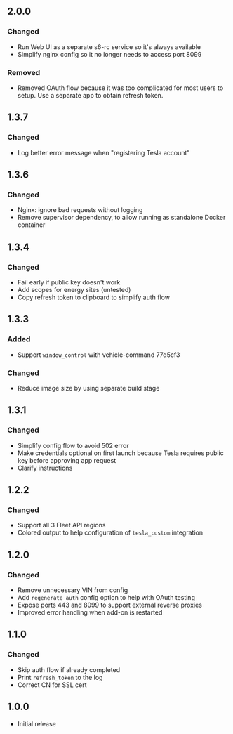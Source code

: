 <!-- https://developers.home-assistant.io/docs/add-ons/presentation#keeping-a-changelog -->

## 2.0.0

### Changed

- Run Web UI as a separate s6-rc service so it's always available
- Simplify nginx config so it no longer needs to access port 8099

### Removed

- Removed OAuth flow because it was too complicated for most users to setup.  Use a separate app to obtain refresh token.

## 1.3.7

### Changed

- Log better error message when "registering Tesla account"

## 1.3.6

### Changed

- Nginx: ignore bad requests without logging
- Remove supervisor dependency, to allow running as standalone Docker container

## 1.3.4

### Changed

- Fail early if public key doesn't work
- Add scopes for energy sites (untested)
- Copy refresh token to clipboard to simplify auth flow

## 1.3.3

### Added

- Support `window_control` with vehicle-command 77d5cf3

### Changed

- Reduce image size by using separate build stage

## 1.3.1

### Changed

- Simplify config flow to avoid 502 error
- Make credentials optional on first launch because Tesla requires public key before approving app request
- Clarify instructions

## 1.2.2

### Changed

- Support all 3 Fleet API regions
- Colored output to help configuration of `tesla_custom` integration

## 1.2.0

### Changed

- Remove unnecessary VIN from config
- Add `regenerate_auth` config option to help with OAuth testing
- Expose ports 443 and 8099 to support external reverse proxies
- Improved error handling when add-on is restarted

## 1.1.0

### Changed

- Skip auth flow if already completed
- Print `refresh_token` to the log
- Correct CN for SSL cert

## 1.0.0

- Initial release
